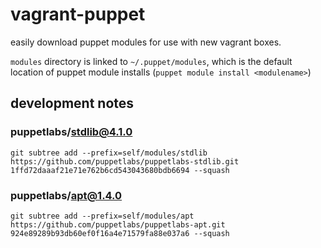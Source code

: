 # vagrant-puppet

easily download puppet modules for use with new vagrant boxes.

`modules` directory is linked to `~/.puppet/modules`, which is the default location of puppet module installs (`puppet module install <modulename>`)

## development notes

### puppetlabs/stdlib@4.1.0

    git subtree add --prefix=self/modules/stdlib https://github.com/puppetlabs/puppetlabs-stdlib.git 1ffd72daaaf21e71e762b6cd543043680bdb6694 --squash

### puppetlabs/apt@1.4.0

    git subtree add --prefix=self/modules/apt https://github.com/puppetlabs/puppetlabs-apt.git 924e89289b93db60ef0f16a4e71579fa88e037a6 --squash
